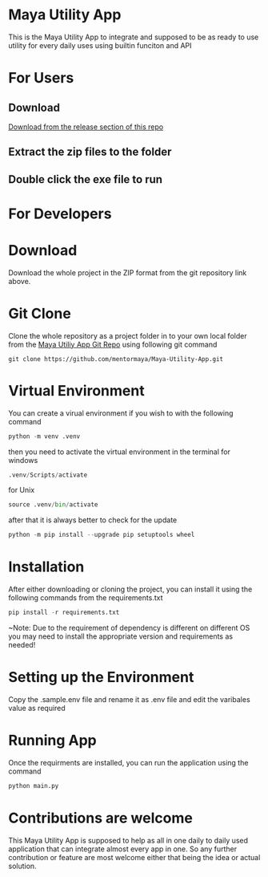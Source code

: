 # Maya Utility App
This is the Maya Utility App to integrate and supposed to be as ready to use utility for every daily uses using builtin funciton and API


# For Users

## Download
[Download from the release section of this repo](https://github.com/mentormaya/Maya-Utility-App/releases/)

## Extract the zip files to the folder
## Double click the exe file to run

# For Developers
# Download
Download the whole project in the ZIP format from the git repository link above.

# Git Clone
Clone the whole repository as a project folder in to your own local folder from the [Maya Utiliy App Git Repo](https://github.com/mentormaya/Maya-Utility-App.git) using following git command

```GIT
git clone https://github.com/mentormaya/Maya-Utility-App.git
```

# Virtual Environment
You can create a virual environment if you wish to with the following command
```python 
python -m venv .venv
```

then you need to activate the virtual environment in the terminal 
for windows
```python
.venv/Scripts/activate
```
for Unix
```python
source .venv/bin/activate
```

after that it is always better to check for the update

```python
python -m pip install --upgrade pip setuptools wheel
```


# Installation
After either downloading or cloning the project, you can install it using the following commands from the requirements.txt
```python
pip install -r requirements.txt
```

~Note: Due to the requirement of dependency is different on different OS you may need to install the appropriate version and requirements as needed!
# Setting up the Environment
Copy the .sample.env file and rename it as .env file and edit the varibales value as required

# Running App

Once the requirments are installed, you can run the application using the command
```python
python main.py
```


# Contributions are welcome
This Maya Utility App is supposed to help as all in one daily to daily used application that can integrate almost every app in one. So any further contribution or feature are most welcome either that being the idea or actual solution.